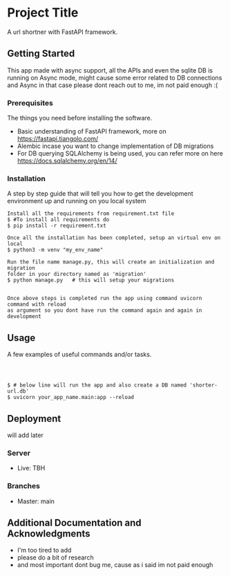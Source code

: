 # Project Title

A url shortner with FastAPI framework.

## Getting Started

This app made with async support, all the APIs and even the sqlite DB is running on Async mode,
might cause some error related to DB connections and Async in that case please dont reach out to me,
im not paid enough :(

### Prerequisites

The things you need before installing the software.

* Basic understanding of FastAPI framework, more on https://fastapi.tiangolo.com/
* Alembic incase you want to change implementation of DB migrations
* For DB querying SQLAlchemy is being used, you can refer more on here https://docs.sqlalchemy.org/en/14/

### Installation

A step by step guide that will tell you how to get the development environment up and running on you local system

```
Install all the requirements from requirement.txt file
$ #To install all requirements do 
$ pip install -r requirement.txt

Once all the installation has been completed, setup an virtual env on local
$ python3 -m venv "my_env_name"

Run the file name manage.py, this will create an initialization and migration 
folder in your directory named as 'migration'
$ python manage.py   # this will setup your migrations


Once above steps is completed run the app using command uvicorn command with reload
as argument so you dont have run the command again and again in development 

```

## Usage

A few examples of useful commands and/or tasks.

```



$ # below line will run the app and also create a DB named 'shorter-url.db'
$ uvicorn your_app_name.main:app --reload 
```

## Deployment

will add later

### Server

* Live: TBH


### Branches

* Master: main

## Additional Documentation and Acknowledgments

* I'm too tired to add
* please do a bit of research 
* and most important dont bug me, cause as i said im not paid enough


